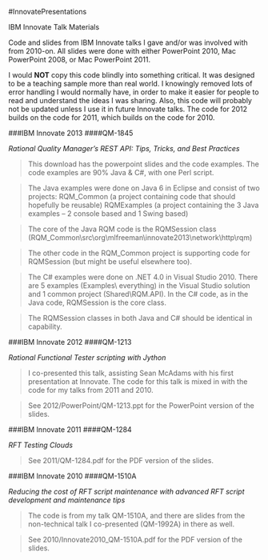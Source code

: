 #InnovatePresentations

IBM Innovate Talk Materials

Code and slides from IBM Innovate talks I gave and/or was involved with from 2010-on.
All slides were done with either PowerPoint 2010, Mac PowerPoint 2008, or Mac PowerPoint 2011.

I would **NOT** copy this code blindly into something critical.
It was designed to be a teaching sample more than real world.
I knowingly removed lots of error handling I would normally have, in order to make it easier for people to read and understand the ideas I was sharing.
Also, this code will probably not be updated unless I use it in future Innovate talks.
The code for 2012 builds on the code for 2011, which builds on the code for 2010.

###IBM Innovate 2013
####QM-1845

*Rational Quality Manager’s REST API: Tips, Tricks, and Best Practices*

>This download has the powerpoint slides and the code examples. 
The code examples are 90% Java & C#, with one Perl script.

>The Java examples were done on Java 6 in Eclipse and consist of two projects:
RQM_Common (a project containing code that should hopefully be reusable)
RQMExamples (a project containing the 3 Java examples – 2 console based and 1 Swing based)

>The core of the Java RQM code is the RQMSession class (RQM_Common\src\org\mlfreeman\innovate2013\network\http\rqm)

>The other code in the RQM_Common project is supporting code for RQMSession (but might be useful elsewhere too).

>The C# examples were done on .NET 4.0 in Visual Studio 2010.
>There are 5 examples  (Examples\ everything) in the Visual Studio solution and 1 common project (Shared\RQM.API).
>In the C# code, as in the Java code, RQMSession is the core class.

>The RQMSession classes in both Java and C# should be identical in capability.

###IBM Innovate 2012 
####QM-1213

*Rational Functional Tester scripting with Jython*

>I co-presented this talk, assisting Sean McAdams with his first presentation at Innovate.
The code for this talk is mixed in with the code for my talks from 2011 and 2010.

>See 2012/PowerPoint/QM-1213.ppt for the PowerPoint version of the slides.

###IBM Innovate 2011 
####QM-1284

*RFT Testing Clouds*

>See 2011/QM-1284.pdf for the PDF version of the slides.

###IBM Innovate 2010
####QM-1510A

*Reducing the cost of RFT script maintenance with advanced RFT script development and maintenance tips*

>The code is from my talk QM-1510A, and there are slides from the non-technical talk I co-presented (QM-1992A) in there as well.

>See 2010/Innovate2010_QM-1510A.pdf for the PDF version of the slides.

